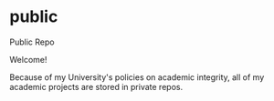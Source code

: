 # public
Public Repo

Welcome! 

Because of my University's policies on academic integrity, all of my academic projects are stored in private repos.
